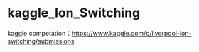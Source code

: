 # kaggle_Ion_Switching
kaggle competation：https://www.kaggle.com/c/liverpool-ion-switching/submissions
